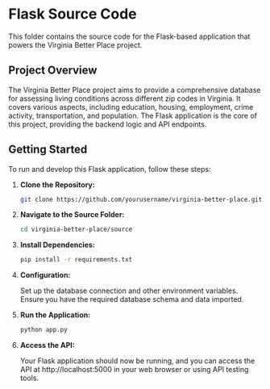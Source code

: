# Flask Source Code

This folder contains the source code for the Flask-based application that powers the Virginia Better Place project.

## Project Overview

The Virginia Better Place project aims to provide a comprehensive database for assessing living conditions across different zip codes in Virginia. It covers various aspects, including education, housing, employment, crime activity, transportation, and population. The Flask application is the core of this project, providing the backend logic and API endpoints.

## Getting Started

To run and develop this Flask application, follow these steps:

1. **Clone the Repository:**

   ```bash
   git clone https://github.com/yourusername/virginia-better-place.git

2. **Navigate to the Source Folder:**

    ```bash
    cd virginia-better-place/source
    ```
3. **Install Dependencies:**

    ```bash
    pip install -r requirements.txt
    ```
4. **Configuration:**

    Set up the database connection and other environment variables.
    Ensure you have the required database schema and data imported.

5. **Run the Application:**

    ```bash
    python app.py
    ```

6. **Access the API:**

    Your Flask application should now be running, and you can access the API at http://localhost:5000 in your web browser or using API testing tools.